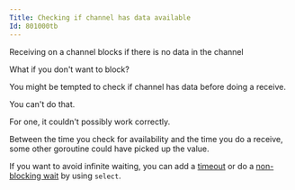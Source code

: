 ```yaml
---
Title: Checking if channel has data available
Id: 801000tb
---
```


Receiving on a channel blocks if there is no data in the channel

What if you don't want to block?

You might be tempted to check if channel has data before doing a receive.

You can't do that.

For one, it couldn't possibly work correctly.

Between the time you check for availability and the time you do a receive, some other goroutine could have picked up the value.

If you want to avoid infinite waiting, you can add a [timeout](a-6050) or do a [non-blocking wait](a-80100096) by using `select`.
